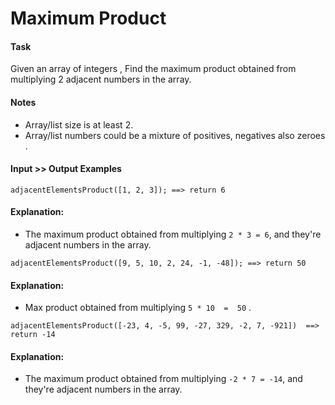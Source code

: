 # Maximum Product

#### Task

Given an array of integers , Find the maximum product obtained from multiplying 2 adjacent numbers in the array.

#### Notes

- Array/list size is at least 2.
- Array/list numbers could be a mixture of positives, negatives also zeroes .

#### Input >> Output Examples

```
adjacentElementsProduct([1, 2, 3]); ==> return 6
```

#### Explanation:

- The maximum product obtained from multiplying `2 * 3 = 6`, and they're adjacent numbers in the array.

```
adjacentElementsProduct([9, 5, 10, 2, 24, -1, -48]); ==> return 50
```

#### Explanation:

- Max product obtained from multiplying `5 * 10  =  50` .

```
adjacentElementsProduct([-23, 4, -5, 99, -27, 329, -2, 7, -921])  ==>  return -14
```

#### Explanation:

- The maximum product obtained from multiplying `-2 * 7 = -14`, and they're adjacent numbers in the array.

